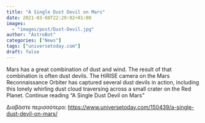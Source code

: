 ```yaml
---
title: "A Single Dust Devil on Mars"
date: 2021-03-08T22:29:02+01:00
images:
  - "images/post/Dust-Devil.jpg"
author: "AstroBot"
categories: ["News"]
tags: ["universetoday.com"]
draft: false
---
```


Mars has a great combination of dust and wind. The result of that combination is often dust devils. The HiRISE camera on the Mars Reconnaissance Orbiter has captured several dust devils in action, including this lonely whirling dust cloud traversing across a small crater on the Red Planet.  Continue reading “A Single Dust Devil on Mars” 

Διαβάστε περισσότερα: https://www.universetoday.com/150439/a-single-dust-devil-on-mars/
